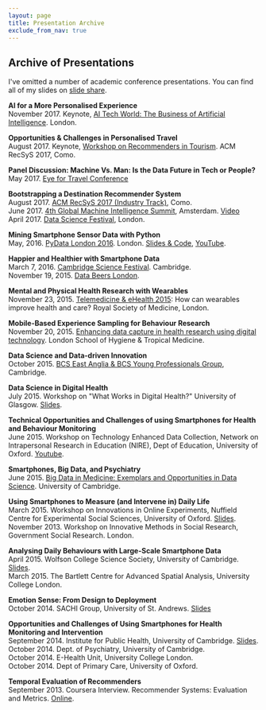 ```yaml
---
layout: page
title: Presentation Archive
exclude_from_nav: true
---
```


## Archive of Presentations

I've omitted a number of academic conference presentations. You can find all of my slides on [slide share](https://www.slideshare.net/neal.lathia/presentations).

**AI for a More Personalised Experience**
<br />November 2017. Keynote, [AI Tech World: The Business of Artificial Intelligence](http://www.aitechworld.net/). London. 

**Opportunities & Challenges in Personalised Travel**
<br />August 2017. Keynote, [Workshop on Recommenders in Tourism](https://recsys.acm.org/recsys17/rectour/). ACM RecSyS 2017, Como.

**Panel Discussion: Machine Vs. Man: Is the Data Future in Tech or People?**
<br />May 2017. [Eye for Travel Conference](https://www.eyefortravel.com/distribution-strategies/video-only/panel-discussion-machine-vs-man-data-future-tech-or-people)

**Bootstrapping a Destination Recommender System**
<br />August 2017. [ACM RecSyS 2017 (Industry Track)](https://recsys.acm.org/recsys17/), Como.
<br />June 2017. [4th Global Machine Intelligence Summit](https://www.re-work.co/events/machine-intelligence-summit-amsterdam-2017), Amsterdam. [Video](https://www.pscp.tv/teamrework/1rmGPPgjgMgGN)
<br />April 2017. [Data Science Festival](https://www.meetup.com/Data-Science-Festival-London/events/238489850/), London. 

**Mining Smartphone Sensor Data with Python**
<br />May, 2016. [PyData London 2016](http://pydata.org/london2016/schedule/presentation/40/). London. [Slides & Code](https://github.com/nlathia/pydata_2016), [YouTube](https://www.youtube.com/watch?v=BidI8_1ikiQ).

**Happier and Healthier with Smartphone Data**
<br />March 7, 2016. [Cambridge Science Festival](http://www.sciencefestival.cam.ac.uk/events/happier-and-healthier-smartphone-data). Cambridge.
<br />November 19, 2015. [Data Beers London](http://databeersldn.tumblr.com/post/131559144373/1st-meetup-november-19th-2015-1830-city).

**Mental and Physical Health Research with Wearables**
<br />November 23, 2015. [Telemedicine & eHealth 2015](https://www.rsm.ac.uk/events/events-listing/2015-2016/sections/telemedicine-ehealth-section/teg01-telemedicine-ehealth-2015-wearables-and-the-caring-home.aspx): How can wearables improve health and care? Royal Society of Medicine, London.

**Mobile-Based Experience Sampling for Behaviour Research**
<br />November 20, 2015. [Enhancing data capture in health research using digital technology](http://www.eventbrite.co.uk/e/enhancing-data-capture-in-health-research-using-digital-technology-registration-19329197149). London School of Hygiene & Tropical Medicine.

**Data Science and Data-driven Innovation**
<br />October 2015. [BCS East Anglia & BCS Young Professionals Group](http://www.bcs.org/content/conEvent/9758), Cambridge.

**Data Science in Digital Health**
<br />July 2015. Workshop on "What Works in Digital Health?" University of Glasgow. [Slides](http://www.slideshare.net/neal.lathia/data-science-in-digital-health).

**Technical Opportunities and Challenges of using Smartphones for Health and Behaviour Monitoring**
<br />June 2015. Workshop on Technology Enhanced Data Collection, Network on Intrapersonal Research in Education (NIRE), Dept of Education, University of Oxford. [Youtube](https://www.youtube.com/watch?v=xJoDs1muzS8).

**Smartphones, Big Data, and Psychiatry**
<br />June 2015. [Big Data in Medicine: Exemplars and Opportunities in Data Science](http://www.bigdata.cam.ac.uk/events/events-archive/big-data-in-medicine). University of Cambridge.

**Using Smartphones to Measure (and Intervene in) Daily Life**
<br />March 2015. Workshop on Innovations in Online Experiments, Nuffield Centre for Experimental Social Sciences, University of Oxford. [Slides](http://www.slideshare.net/neal.lathia/cess-lathia).
<br />November 2013. Workshop on Innovative Methods in Social Research, Government Social Research. London.

**Analysing Daily Behaviours with Large-Scale Smartphone Data**
<br />April 2015. Wolfson College Science Society, University of Cambridge. [Slides](http://www.slideshare.net/neal.lathia/analysing-daily-behaviours-with-largescale-smartphone-data).
<br />March 2015. The Bartlett Centre for Advanced Spatial Analysis, University College London.

**Emotion Sense: From Design to Deployment**
<br />October 2014. SACHI Group, University of St. Andrews. [Slides](http://www.slideshare.net/neal.lathia/emotion-sense-from-design-to-deployment)

**Opportunities and Challenges of Using Smartphones for Health Monitoring and Intervention**
<br />September 2014. Institute for Public Health, University of Cambridge. [Slides](http://www.slideshare.net/neal.lathia/talk-40213834).
<br />October 2014. Dept. of Psychiatry, University of Cambridge.
<br />October 2014. E-Health Unit, University College London.
<br />October 2014. Dept of Primary Care, University of Oxford. 

**Temporal Evaluation of Recommenders**
<br />September 2013. Coursera Interview. Recommender Systems: Evaluation and Metrics. [Online](https://www.coursera.org/learn/recommender-metrics/lecture/twHNp/temporal-evaluation-of-recommenders-interview-with-neal-lathia).

				
